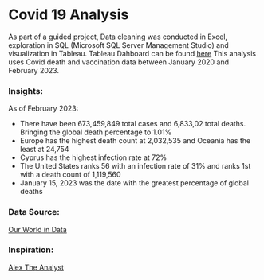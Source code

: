 # Covid 19 Analysis 

As part of a guided project, Data cleaning was conducted in Excel, exploration in SQL (Microsoft SQL Server Management Studio) and visualization in Tableau. Tableau Dahboard can be found [here](https://public.tableau.com/app/profile/jacqueline.alsina/viz/Covid19Project_16783050797590/Dashboard2)
This analysis uses Covid death and vaccination data between January 2020 and February 2023.  

### Insights: 
As of February 2023: 
- There have been 673,459,849 total cases and 6,833,02 total deaths. Bringing the global death percentage to 1.01% 
- Europe has the highest death count at 2,032,535 and Oceania has the least at 24,754 
- Cyprus has the highest infection rate at 72% 
- The United States ranks 56 with an infection rate of 31% and ranks 1st with a death count of 1,119,560 
- January 15, 2023 was the date with the greatest percentage of global deaths 

### Data Source: 
[Our World in Data](https://ourworldindata.org/covid-deaths)
### Inspiration: 
[Alex The Analyst](https://public.tableau.com/app/profile/alexander.freberg/viz/CovidDashboardTutorial/Dashboard1)
